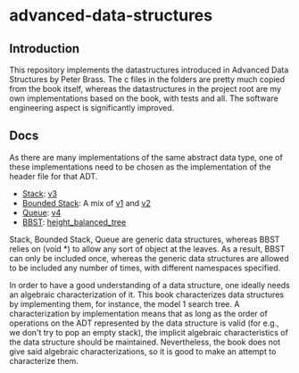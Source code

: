 # advanced-data-structures
## Introduction
This repository implements the datastructures introduced in Advanced Data Structures by Peter Brass. The c files in the folders are pretty much copied from the book itself, whereas the datastructures in the project root are my own implementations based on the book, with tests and all. The software engineering aspect is significantly improved.

## Docs

As there are many implementations of the same abstract data type, one of these implementations need to be chosen as the implementation of the header file for that ADT.
- [Stack](stack.h): [v3](stack_v3.c)
- [Bounded Stack](bounded_stack.h): A mix of [v1](stack_v1.c) and [v2](stack_v2.c)
- [Queue](queue.h): [v4](queue_v4.c)
- [BBST](bbst.h): [height_balanced_tree](height_balanced_tree.c)

Stack, Bounded Stack, Queue are generic data structures, whereas BBST relies on (void *) to allow any sort of object at the leaves. As a result, BBST can only be included once, whereas the generic data structures are allowed to be included any number of times, with different namespaces specified.

In order to have a good understanding of a data structure, one ideally needs an algebraic characterization of it. This book characterizes data structures by implementing them, for instance, the model 1 search tree.
A characterization by implementation means that as long as the order of operations on the ADT represented by the data structure is valid (for e.g., we don't try to pop an empty stack), the implicit algebraic characteristics of the data structure should be maintained.
Nevertheless, the book does not give said algebraic characterizations, so it is good to make an attempt to characterize them.
